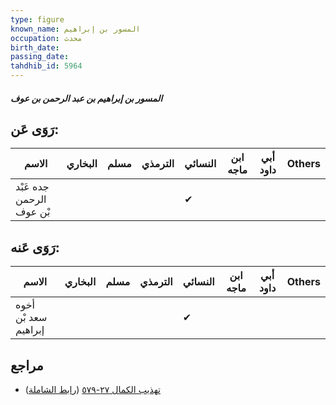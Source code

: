 ```yaml
---
type: figure
known_name: المسور بن إبراهيم
occupation: محدث
birth_date:
passing_date:
tahdhib_id: 5964
---
```

##### المسور بن إبراهيم بن عبد الرحمن بن عوف

## رَوَى عَن:
| الاسم                    | البخاري | مسلم | الترمذي | النسائي | ابن ماجه | أبي داود | Others |
| ------------------------ | ------- | ---- | ------- | ------- | -------- | -------- | ------ |
| جده عَبْد الرحمن بْن عوف |         |      |         | ✔       |          |          |        |
## رَوَى عَنه:
| الاسم                | البخاري | مسلم | الترمذي | النسائي | ابن ماجه | أبي داود | Others |
| -------------------- | ------- | ---- | ------- | ------- | -------- | -------- | ------ |
| أخوه سعد بْن إبراهيم |         |      |         | ✔       |          |          |        |
## مراجع
- [تهذيب الكمال ٢٧-٥٧٩](obsidian://open?vault=Tahdhib-al-Kamal&file=Figures/٥٩٦٤-المسور%20بن%20إبراهيم%20بن%20عبد%20الرحمن%20بن%20عوف) ([رابط الشاملة](https://shamela.ws/book/3722/14968))